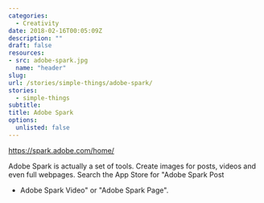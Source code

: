 ```yaml
---
categories: 
  - Creativity
date: 2018-02-16T00:05:09Z
description: ""
draft: false
resources: 
- src: adobe-spark.jpg
  name: "header"
slug:
url: /stories/simple-things/adobe-spark/
stories: 
  - simple-things
subtitle: 
title: Adobe Spark
options:
  unlisted: false
---
```


https://spark.adobe.com/home/

Adobe Spark is actually a set of tools. Create images for posts, videos and even full webpages. Search the App Store for "Adobe Spark Post
  - Adobe Spark Video" or "Adobe Spark Page".
<!--more-->